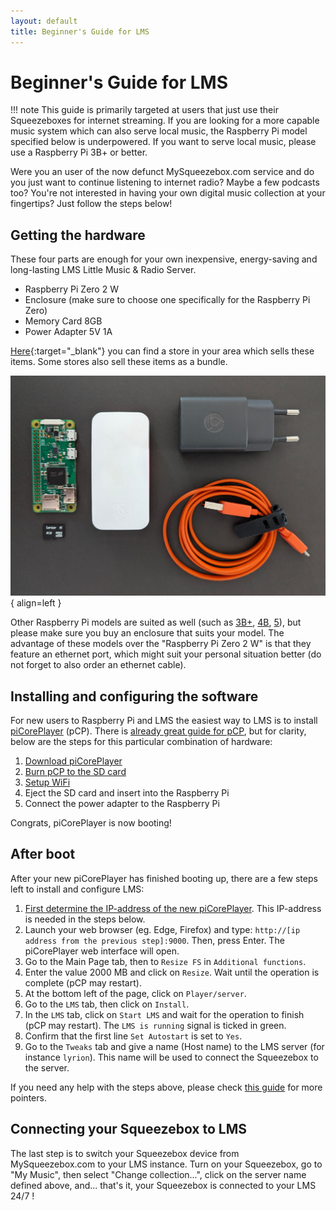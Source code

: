 ```yaml
---
layout: default
title: Beginner's Guide for LMS
---
```


# Beginner's Guide for LMS

!!! note
    This guide is primarily targeted at users that just use their Squeezeboxes for internet streaming. If you are looking for a more capable music system which can also serve local music, the Raspberry Pi model specified below is underpowered. If you want to serve local music, please use a Raspberry Pi 3B+ or better.

Were you an user of the now defunct MySqueezebox.com service and do you just want to continue listening to internet radio? Maybe a few podcasts too? You're not interested in having your own digital music collection at your fingertips? Just follow the steps below!

## Getting the hardware

These four parts are enough for your own inexpensive, energy-saving and long-lasting LMS Little Music & Radio Server.

- Raspberry Pi Zero 2 W
- Enclosure (make sure to choose one specifically for the Raspberry Pi Zero)
- Memory Card 8GB
- Power Adapter 5V 1A

[Here](https://www.raspberrypi.com/products/raspberry-pi-zero-2-w/#find-reseller){:target="_blank"} you can find a store in your area which sells these items. Some stores also sell these items as a bundle.

![Hardware for LMS](assets/lms-beginners-guide/all-you-need.jpg){ align=left }

Other Raspberry Pi models are suited as well (such as [3B+](https://www.raspberrypi.com/products/raspberry-pi-3-model-b-plus/#find-reseller), [4B](https://www.raspberrypi.com/products/raspberry-pi-4-model-b/#find-reseller), [5](https://www.raspberrypi.com/products/raspberry-pi-5/#find-reseller)), but please make sure you buy an enclosure that suits your model. The advantage of these models over the "Raspberry Pi Zero 2 W" is that they feature an ethernet port, which might suit your personal situation better (do not forget to also order an ethernet cable).

## Installing and configuring the software

For new users to Raspberry Pi and LMS the easiest way to LMS is to install [piCorePlayer](https://www.picoreplayer.org/) (pCP). There is [already great guide for pCP](https://docs.picoreplayer.org/getting-started/), but for clarity, below are the steps for this particular combination of hardware:

1. [Download piCorePlayer](https://docs.picoreplayer.org/how-to/download_picoreplayer/)
2. [Burn pCP to the SD card](https://docs.picoreplayer.org/how-to/burn_pcp_onto_a_sd_card/)
3. [Setup WiFi](https://docs.picoreplayer.org/how-to/setup_wifi_on_pcp_without_ethernet/)
4. Eject the SD card and insert into the Raspberry Pi
5. Connect the power adapter to the Raspberry Pi

Congrats, piCorePlayer is now booting!

## After boot

After your new piCorePlayer has finished booting up, there are a few steps left to install and configure LMS:

1. [First determine the IP-address of the new piCorePlayer](https://docs.picoreplayer.org/how-to/determine_your_pcp_ip_address/). This IP-address is needed in the steps below.
2. Launch your web browser (eg. Edge, Firefox) and type: `http://[ip address from the previous step]:9000`. Then, press Enter. The piCorePlayer web interface will open.
3. Go to the Main Page tab, then to `Resize FS` in `Additional functions`.
4. Enter the value 2000 MB and click on `Resize`. Wait until the operation is complete (pCP may restart).
5. At the bottom left of the page, click on `Player/server`.
6. Go to the `LMS` tab, then click on `Install`.
7. In the `LMS` tab, click on `Start LMS` and wait for the operation to finish (pCP may restart). The `LMS is running` signal is ticked in green.
8. Confirm that the first line `Set Autostart` is set to `Yes`.
9. Go to the `Tweaks` tab and give a name (Host name) to the LMS server (for instance `lyrion`). This name will be used to connect the Squeezebox to the server.

If you need any help with the steps above, please check [this guide](https://docs.picoreplayer.org/how-to/install_lms/) for more pointers.

## Connecting your Squeezebox to LMS

The last step is to switch your Squeezebox device from MySqueezebox.com to your LMS instance. Turn on your Squeezebox, go to "My Music", then select "Change collection...", click on the server name defined above, and... that's it, your Squeezebox is connected to your LMS 24/7 !
